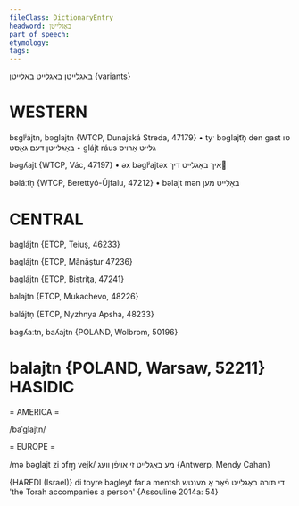 ```yaml
---
fileClass: DictionaryEntry
headword: באַגלייטן
part_of_speech: 
etymology: 
tags: 
---
```

באַגלייטן
באַגלייט
באַלייטן {variants}

WESTERN
========

bɛglʲájtn, bəglajtn {WTCP, Dunajská Streda, 47179}
	•	tyˑ bəglajt͡n̩ den gast טו באַגלייטן דעם גאַסט
	•	glájt ráus גלייט אַרויס

bəgʎajt {WTCP, Vác, 47197}
	•	əx bəglʲajtəx איך באַגלייט דיך

bəláːt͡n̩ {WTCP, Berettyó-Újfalu, 47212}
	•	bəlajt mən באַלייט מען

CENTRAL
========

baglájtn {ETCP, Teiuș, 46233}

baglájtn {ETCP, Mănăștur 47236}

baglájtn {ETCP, Bistriţa, 47241}

balajtn {ETCP, Mukachevo, 48226}

balájtn̩ {ETCP, Nyzhnya Apsha, 48233}

bagʎaːtn, baʎajtn {POLAND, Wolbrom, 50196}

balajtn {POLAND, Warsaw, 52211}
HASIDIC
=======
= AMERICA = 

/baˈglajtn/

= EUROPE = 

/mə bəglajt zi ɔfɱ̩ vejk/ מע באַגלייט זי אויפֿן וועג {Antwerp, Mendy Cahan}

{HAREDI (Israel)}
di toyre bagleyt far a mentsh די תּורה באַגלייט פֿאַר אַ מענטש 'the Torah accompanies a person' {Assouline 2014a: 54}